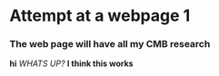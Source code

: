 # Attempt at a webpage 1
### The web page will have all my CMB research
**hi** *WHATS UP?* **I think this works**
